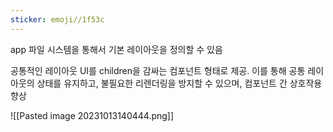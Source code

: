 ```yaml
---
sticker: emoji//1f53c
---
```

app 파일 시스템을 통해서 기본 레이아웃을 정의할 수 있음

공통적인 레이아웃 UI를 children을 감싸는 컴포넌트 형태로 제공. 이를 통해 공통 레이아웃의 상태를 유지하고, 불필요한 리렌더링을 방지할 수 있으며, 컴포넌트 간 상호작용 향상

![[Pasted image 20231013140444.png]]